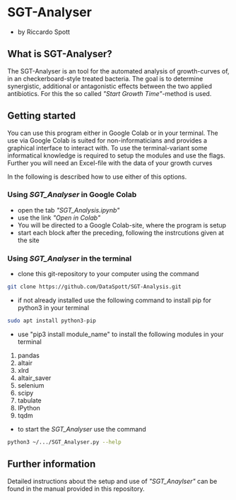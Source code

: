 # SGT-Analyser
* by Riccardo Spott

## What is SGT-Analyser?
The SGT-Analyser is an tool for the automated analysis of growth-curves of, in an checkerboard-style treated bacteria.
The goal is to determine synergistic, additional or antagonistic effects between the two applied antibiotics.
For this the so called *"Start Growth Time"*-method is used.

## Getting started
You can use this program either in Google Colab or in your terminal.
The use via Google Colab is suited for non-informaticians and
provides a graphical interface to interact with.
To use the terminal-variant some informatical knowledge is required 
to setup the modules and use the flags.
Further you will need an Excel-file with the data of your growth curves

In the following is described how to use either of this options.

### Using *SGT_Analyser* in Google Colab
* open the tab *"SGT_Analysis.ipynb"*
* use the link *"Open in Colab"*
* You will be directed to a Google Colab-site, where the program is setup
* start each block after the preceding, following the instrcutions given at the site

### Using *SGT_Analyser* in the terminal
* clone this git-repository to your computer using the command
```bash
git clone https://github.com/DataSpott/SGT-Analysis.git
```

* if not already installed use the following command to install pip for python3 in your terminal
```bash
sudo apt install python3-pip
```

* use "pip3 install module_name" to install the following modules in your terminal
1. pandas
2. altair
3. xlrd
4. altair_saver
5. selenium
6. scipy
7. tabulate
8. IPython
9. tqdm

* to start the *SGT_Analyser* use the command
```bash
python3 ~/.../SGT_Analyser.py --help
```

## Further information
Detailed instructions about the setup and use of *"SGT_Anaylser"* can be found in the manual provided in this repository.
